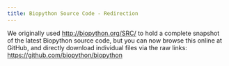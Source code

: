 ```yaml
---
title: Biopython Source Code - Redirection
---
```


We originally used http://biopython.org/SRC/ to hold a complete
snapshot of the latest Biopython source code, but you can now
browse this online at GitHub, and directly download individual
files via the raw links: https://github.com/biopython/biopython
